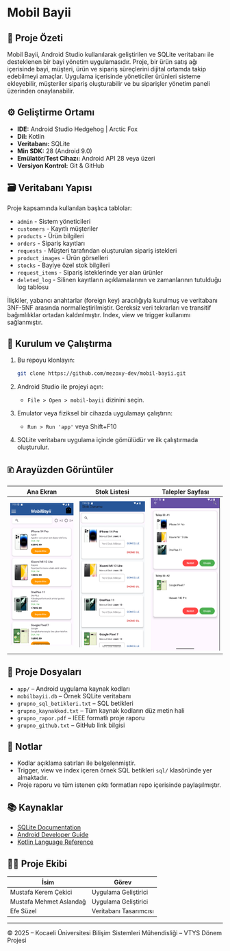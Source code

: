 # Mobil Bayii

## 📌 Proje Özeti

Mobil Bayii, Android Studio kullanılarak geliştirilen ve SQLite veritabanı ile desteklenen bir bayi yönetim uygulamasıdır. Proje, bir ürün satış ağı içerisinde bayi, müşteri, ürün ve sipariş süreçlerini dijital ortamda takip edebilmeyi amaçlar. Uygulama içerisinde yöneticiler ürünleri sisteme ekleyebilir, müşteriler sipariş oluşturabilir ve bu siparişler yönetim paneli üzerinden onaylanabilir.

## ⚙️ Geliştirme Ortamı

* **IDE:** Android Studio Hedgehog | Arctic Fox
* **Dil:** Kotlin
* **Veritabanı:** SQLite
* **Min SDK:** 28 (Android 9.0)
* **Emülatör/Test Cihazı:** Android API 28 veya üzeri
* **Versiyon Kontrol:** Git & GitHub

## 🗃️ Veritabanı Yapısı

Proje kapsamında kullanılan başlıca tablolar:

* `admin` - Sistem yöneticileri
* `customers` - Kayıtlı müşteriler
* `products` - Ürün bilgileri
* `orders` - Sipariş kayıtları
* `requests` - Müşteri tarafından oluşturulan sipariş istekleri
* `product_images` - Ürün görselleri
* `stocks` - Bayiye özel stok bilgileri
* `request_items` - Sipariş isteklerinde yer alan ürünler
* `deleted_log` - Silinen kayıtların açıklamalarının ve zamanlarının tutulduğu log tablosu

İlişkiler, yabancı anahtarlar (foreign key) aracılığıyla kurulmuş ve veritabanı 3NF-5NF arasında normalleştirilmiştir. Gereksiz veri tekrarları ve transitif bağımlılıklar ortadan kaldırılmıştır. Index, view ve trigger kullanımı sağlanmıştır.

## 🔧 Kurulum ve Çalıştırma

1. Bu repoyu klonlayın:

   ```bash
   git clone https://github.com/mezoxy-dev/mobil-bayii.git
   ```

2. Android Studio ile projeyi açın:

   * `File > Open > mobil-bayii` dizinini seçin.

3. Emulator veya fiziksel bir cihazda uygulamayı çalıştırın:

   * `Run > Run 'app'` veya Shift+F10

4. SQLite veritabanı uygulama içinde gömülüdür ve ilk çalıştırmada oluşturulur.

## 🗈️ Arayüzden Görüntüler

| Ana Ekran                              | Stok Listesi                             | Talepler Sayfası                       |
| -------------------------------------- | ---------------------------------------- | -------------------------------------- |
| ![giris](screenshots/main_page.png)    | ![urunler](screenshots/stok_list.png)    | ![detay](screenshots/requests_page.png)|

## 📁 Proje Dosyaları

* `app/` – Android uygulama kaynak kodları
* `mobilbayii.db` – Örnek SQLite veritabanı
* `grupno_sql_betikleri.txt` – SQL betikleri
* `grupno_kaynakkod.txt` – Tüm kaynak kodların düz metin hali
* `grupno_rapor.pdf` – IEEE formatlı proje raporu
* `grupno_github.txt` – GitHub link bilgisi

## 📍 Notlar

* Kodlar açıklama satırları ile belgelenmiştir.
* Trigger, view ve index içeren örnek SQL betikleri `sql/` klasöründe yer almaktadır.
* Proje raporu ve tüm istenen çıktı formatları repo içerisinde paylaşılmıştır.

## 📚 Kaynaklar

* [SQLite Documentation](https://www.sqlite.org/docs.html)
* [Android Developer Guide](https://developer.android.com/)
* [Kotlin Language Reference](https://kotlinlang.org/docs/home.html)

## 🧑‍🏫 Proje Ekibi

| İsim                        | Görev                    |
|----------------------------|--------------------------|
| Mustafa Kerem Çekici       | Uygulama Geliştirici     |
| Mustafa Mehmet Aslandağ    | Uygulama Geliştirici     |
| Efe Süzel                  | Veritabanı Tasarımcısı   |


---

© 2025 – Kocaeli Üniversitesi Bilişim Sistemleri Mühendisliği – VTYS Dönem Projesi

